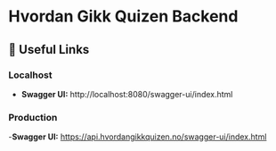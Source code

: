 # Hvordan Gikk Quizen Backend

## 🔗 Useful Links

### Localhost

- **Swagger UI:** http://localhost:8080/swagger-ui/index.html

### Production

-**Swagger UI:** https://api.hvordangikkquizen.no/swagger-ui/index.html
